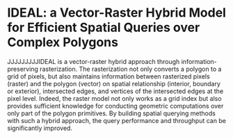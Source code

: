 # IDEAL: a Vector-Raster Hybrid Model for Efficient Spatial Queries over Complex Polygons
JJJJJJJJJIDEAL is a vector-raster hybrid approach through information-preserving rasterization. The rasterization not only converts a polygon to a grid of pixels, but also maintains information between rasterized pixels (raster) and the polygon (vector) on spatial relationship (interior, boundary or exterior), intersected edges, and vertices of the intersected edges at the pixel level. Indeed, the raster model not only works as a grid index but also provides sufficient knowledge for conducting geometric computations over only part of the polygon primitives. By building spatial querying methods with such a hybrid approach, the query performance and throughput can be significantly improved.
